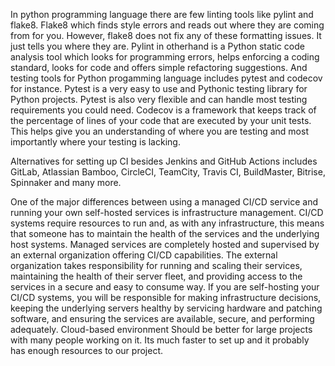 In python programming language there are few linting tools like pylint and flake8. Flake8 which finds style errors and reads out where they are coming from for you. However, flake8 does not fix any of these formatting issues. It just tells you where they are. Pylint in otherhand is a Python static code analysis tool which looks for programming errors, helps enforcing a coding standard, looks for code and offers simple refactoring suggestions. And testing tools for Python progamming language includes pytest and codecov for instance. Pytest is a very easy to use and Pythonic testing library for Python projects. Pytest is also very flexible and can handle most testing requirements you could need. Codecov is a framework that keeps track of the percentage of lines of your code that are executed by your unit tests. This helps give you an understanding of where you are testing and most importantly where your testing is lacking.

Alternatives for setting up CI besides Jenkins and GitHub Actions includes GitLab, Atlassian Bamboo, CircleCI, TeamCity, Travis CI, BuildMaster, Bitrise, Spinnaker and many more.

One of the major differences between using a managed CI/CD service and running your own self-hosted services is infrastructure management. CI/CD systems require resources to run and, as with any infrastructure, this means that someone has to maintain the health of the services and the underlying host systems. Managed services are completely hosted and supervised by an external organization offering CI/CD capabilities. The external organization takes responsibility for running and scaling their services, maintaining the health of their server fleet, and providing access to the services in a secure and easy to consume way. If you are self-hosting your CI/CD systems, you will be responsible for making infrastructure decisions, keeping the underlying servers healthy by servicing hardware and patching software, and ensuring the services are available, secure, and performing adequately. Cloud-based environment Should be better for large projects with many people working on it. Its much faster to set up and it probably has enough resources to our project.